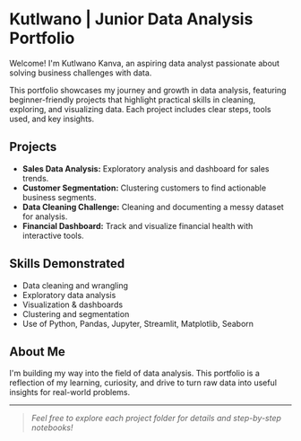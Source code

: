 # Kutlwano  | Junior Data Analysis Portfolio

Welcome! I'm Kutlwano Kanva, an aspiring data analyst passionate about solving business challenges with data.

This portfolio showcases my journey and growth in data analysis, featuring beginner-friendly projects that highlight practical skills in cleaning, exploring, and visualizing data. Each project includes clear steps, tools used, and key insights.

## Projects

- **Sales Data Analysis:** Exploratory analysis and dashboard for sales trends.  
- **Customer Segmentation:** Clustering customers to find actionable business segments.  
- **Data Cleaning Challenge:** Cleaning and documenting a messy dataset for analysis.  
- **Financial Dashboard:** Track and visualize financial health with interactive tools.

## Skills Demonstrated

- Data cleaning and wrangling  
- Exploratory data analysis  
- Visualization & dashboards  
- Clustering and segmentation  
- Use of Python, Pandas, Jupyter, Streamlit, Matplotlib, Seaborn

## About Me

I'm building my way into the field of data analysis. This portfolio is a reflection of my learning, curiosity, and drive to turn raw data into useful insights for real-world problems.

---

> *Feel free to explore each project folder for details and step-by-step notebooks!*
